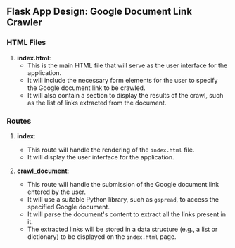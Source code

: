 ## Flask App Design: Google Document Link Crawler

### HTML Files
1. **index.html**:
   - This is the main HTML file that will serve as the user interface for the application.
   - It will include the necessary form elements for the user to specify the Google document link to be crawled.
   - It will also contain a section to display the results of the crawl, such as the list of links extracted from the document.


### Routes

1. **index**:
   - This route will handle the rendering of the `index.html` file.
   - It will display the user interface for the application.


2. **crawl_document**:
   - This route will handle the submission of the Google document link entered by the user.
   - It will use a suitable Python library, such as `gspread`, to access the specified Google document.
   - It will parse the document's content to extract all the links present in it.
   - The extracted links will be stored in a data structure (e.g., a list or dictionary) to be displayed on the `index.html` page.